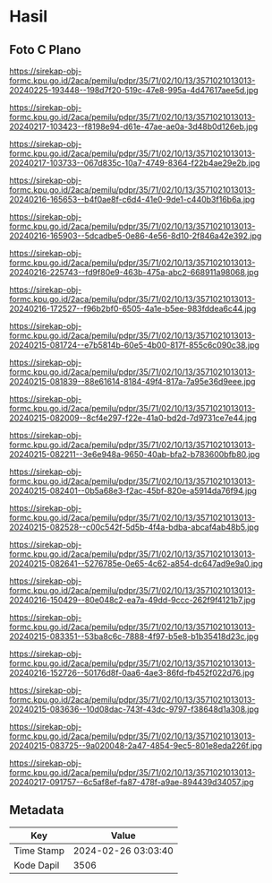 # Hasil

## Foto C Plano

https://sirekap-obj-formc.kpu.go.id/2aca/pemilu/pdpr/35/71/02/10/13/3571021013013-20240225-193448--198d7f20-519c-47e8-995a-4d47617aee5d.jpg

https://sirekap-obj-formc.kpu.go.id/2aca/pemilu/pdpr/35/71/02/10/13/3571021013013-20240217-103423--f8198e94-d61e-47ae-ae0a-3d48b0d126eb.jpg

https://sirekap-obj-formc.kpu.go.id/2aca/pemilu/pdpr/35/71/02/10/13/3571021013013-20240217-103733--067d835c-10a7-4749-8364-f22b4ae29e2b.jpg

https://sirekap-obj-formc.kpu.go.id/2aca/pemilu/pdpr/35/71/02/10/13/3571021013013-20240216-165653--b4f0ae8f-c6d4-41e0-9de1-c440b3f16b6a.jpg

https://sirekap-obj-formc.kpu.go.id/2aca/pemilu/pdpr/35/71/02/10/13/3571021013013-20240216-165903--5dcadbe5-0e86-4e56-8d10-2f846a42e392.jpg

https://sirekap-obj-formc.kpu.go.id/2aca/pemilu/pdpr/35/71/02/10/13/3571021013013-20240216-225743--fd9f80e9-463b-475a-abc2-668911a98068.jpg

https://sirekap-obj-formc.kpu.go.id/2aca/pemilu/pdpr/35/71/02/10/13/3571021013013-20240216-172527--f96b2bf0-6505-4a1e-b5ee-983fddea6c44.jpg

https://sirekap-obj-formc.kpu.go.id/2aca/pemilu/pdpr/35/71/02/10/13/3571021013013-20240215-081724--e7b5814b-60e5-4b00-817f-855c6c090c38.jpg

https://sirekap-obj-formc.kpu.go.id/2aca/pemilu/pdpr/35/71/02/10/13/3571021013013-20240215-081839--88e61614-8184-49f4-817a-7a95e36d9eee.jpg

https://sirekap-obj-formc.kpu.go.id/2aca/pemilu/pdpr/35/71/02/10/13/3571021013013-20240215-082009--8cf4e297-f22e-41a0-bd2d-7d9731ce7e44.jpg

https://sirekap-obj-formc.kpu.go.id/2aca/pemilu/pdpr/35/71/02/10/13/3571021013013-20240215-082211--3e6e948a-9650-40ab-bfa2-b783600bfb80.jpg

https://sirekap-obj-formc.kpu.go.id/2aca/pemilu/pdpr/35/71/02/10/13/3571021013013-20240215-082401--0b5a68e3-f2ac-45bf-820e-a5914da76f94.jpg

https://sirekap-obj-formc.kpu.go.id/2aca/pemilu/pdpr/35/71/02/10/13/3571021013013-20240215-082528--c00c542f-5d5b-4f4a-bdba-abcaf4ab48b5.jpg

https://sirekap-obj-formc.kpu.go.id/2aca/pemilu/pdpr/35/71/02/10/13/3571021013013-20240215-082641--5276785e-0e65-4c62-a854-dc647ad9e9a0.jpg

https://sirekap-obj-formc.kpu.go.id/2aca/pemilu/pdpr/35/71/02/10/13/3571021013013-20240216-150429--80e048c2-ea7a-49dd-9ccc-262f9f4121b7.jpg

https://sirekap-obj-formc.kpu.go.id/2aca/pemilu/pdpr/35/71/02/10/13/3571021013013-20240215-083351--53ba8c6c-7888-4f97-b5e8-b1b35418d23c.jpg

https://sirekap-obj-formc.kpu.go.id/2aca/pemilu/pdpr/35/71/02/10/13/3571021013013-20240216-152726--50176d8f-0aa6-4ae3-86fd-fb452f022d76.jpg

https://sirekap-obj-formc.kpu.go.id/2aca/pemilu/pdpr/35/71/02/10/13/3571021013013-20240215-083636--10d08dac-743f-43dc-9797-f38648d1a308.jpg

https://sirekap-obj-formc.kpu.go.id/2aca/pemilu/pdpr/35/71/02/10/13/3571021013013-20240215-083725--9a020048-2a47-4854-9ec5-801e8eda226f.jpg

https://sirekap-obj-formc.kpu.go.id/2aca/pemilu/pdpr/35/71/02/10/13/3571021013013-20240217-091757--6c5af8ef-fa87-478f-a9ae-894439d34057.jpg


## Metadata

| Key        | Value               |
| ---------- | ------------------- |
| Time Stamp | 2024-02-26 03:03:40 |
| Kode Dapil | 3506                |



